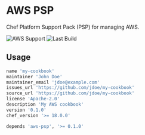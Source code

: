 # AWS PSP

Chef Platform Support Pack (PSP) for managing AWS.

![AWS Support](https://img.shields.io/badge/AWS%20Resources-603-orange)
![Last Build](https://img.shields.io/badge/Last%20build-20221210-grey)

## Usage

```ruby
name 'my-cookbook'
maintainer 'John Doe'
maintainer_email 'jdoe@example.com'
issues_url 'https://github.com/jdoe/my-cookbook'
source_url 'https://github.com/jdoe/my-cookbook'
license 'Apache-2.0'
description 'My AWS cookbook'
version '0.1.0'
chef_version '>= 18.0.0'

depends 'aws-psp', '>= 0.1.0'
```
